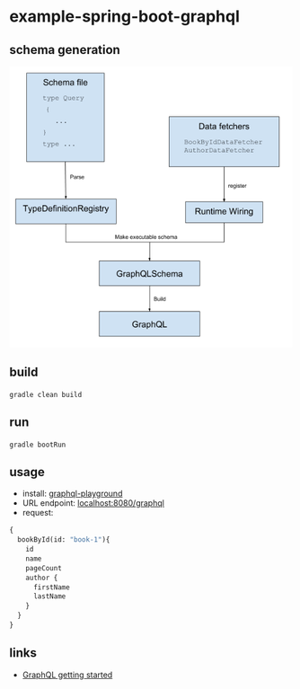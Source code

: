 # example-spring-boot-graphql

## schema generation
![runtime schema creation](src/main/resources/graphql_creation.png)

## build
`gradle clean build`

## run
`gradle bootRun`

## usage
- install: [graphql-playground](https://github.com/graphql/graphql-playground)
- URL endpoint: [localhost:8080/graphql](http://localhost:8080/graphql)
- request:
```graphql
{
  bookById(id: "book-1"){
    id
    name
    pageCount
    author {
      firstName
      lastName
    }
  }
}
```

## links
- [GraphQL getting started](https://www.graphql-java.com/tutorials/getting-started-with-spring-boot/)
